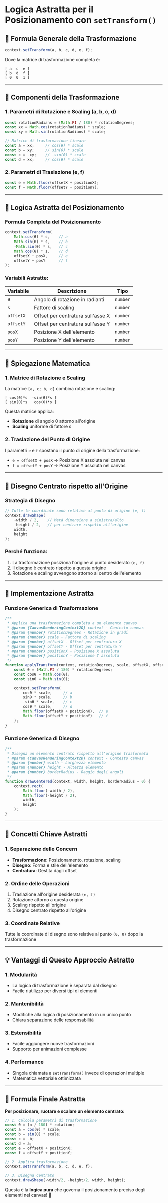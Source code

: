 # Logica Astratta per il Posizionamento con `setTransform()`

## 🧮 Formula Generale della Trasformazione

```javascript
context.setTransform(a, b, c, d, e, f);
```

Dove la matrice di trasformazione completa è:
```
[ a  c  e ]
[ b  d  f ]
[ 0  0  1 ]
```

---

## 🔄 Componenti della Trasformazione

### 1. **Parametri di Rotazione e Scaling (a, b, c, d)**
```javascript
const rotationRadians = (Math.PI / 180) * rotationDegrees;
const xx = Math.cos(rotationRadians) * scale;
const xy = Math.sin(rotationRadians) * scale;

// Matrice di trasformazione lineare
const a = xx;     // cos(θ) * scale
const b = xy;     // sin(θ) * scale
const c = -xy;    // -sin(θ) * scale
const d = xx;     // cos(θ) * scale
```

### 2. **Parametri di Traslazione (e, f)**
```javascript
const e = Math.floor(offsetX + positionX);
const f = Math.floor(offsetY + positionY);
```

---

## 🎯 Logica Astratta del Posizionamento

### Formula Completa del Posizionamento
```javascript
context.setTransform(
    Math.cos(θ) * s,    // a
    Math.sin(θ) * s,    // b
    -Math.sin(θ) * s,   // c
    Math.cos(θ) * s,    // d
    offsetX + posX,     // e
    offsetY + posY      // f
);
```

### Variabili Astratte:
| Variabile | Descrizione | Tipo |
|-----------|-------------|------|
| `θ` | Angolo di rotazione in radianti | `number` |
| `s` | Fattore di scaling | `number` |
| `offsetX` | Offset per centratura sull'asse X | `number` |
| `offsetY` | Offset per centratura sull'asse Y | `number` |
| `posX` | Posizione X dell'elemento | `number` |
| `posY` | Posizione Y dell'elemento | `number` |

---

## 📐 Spiegazione Matematica

### 1. **Matrice di Rotazione e Scaling**
La matrice `[a, c; b, d]` combina rotazione e scaling:
```
[ cos(θ)*s  -sin(θ)*s ]
[ sin(θ)*s   cos(θ)*s ]
```

Questa matrice applica:
- **Rotazione** di angolo θ attorno all'origine
- **Scaling** uniforme di fattore s

### 2. **Traslazione del Punto di Origine**
I parametri `e` e `f` spostano il punto di origine della trasformazione:
- `e = offsetX + posX` → Posizione X assoluta nel canvas
- `f = offsetY + posY` → Posizione Y assoluta nel canvas

---

## 🎨 Disegno Centrato rispetto all'Origine

### Strategia di Disegno
```javascript
// Tutte le coordinate sono relative al punto di origine (e, f)
context.drawShape(
    -width / 2,    // Metà dimensione a sinistra/alto
    -height / 2,   // per centrare rispetto all'origine
    width,
    height
);
```

### Perché funziona:
1. La trasformazione posiziona l'origine al punto desiderato `(e, f)`
2. Il disegno è centrato rispetto a questa origine
3. Rotazione e scaling avvengono attorno al centro dell'elemento

---

## 🔧 Implementazione Astratta

### Funzione Generica di Trasformazione
```javascript
/**
 * Applica una trasformazione completa a un elemento canvas
 * @param {CanvasRenderingContext2D} context - Contesto canvas
 * @param {number} rotationDegrees - Rotazione in gradi
 * @param {number} scale - Fattore di scaling
 * @param {number} offsetX - Offset per centratura X
 * @param {number} offsetY - Offset per centratura Y
 * @param {number} positionX - Posizione X assoluta
 * @param {number} positionY - Posizione Y assoluta
 */
function applyTransform(context, rotationDegrees, scale, offsetX, offsetY, positionX, positionY) {
    const θ = (Math.PI / 180) * rotationDegrees;
    const cosθ = Math.cos(θ);
    const sinθ = Math.sin(θ);

    context.setTransform(
        cosθ * scale,     // a
        sinθ * scale,     // b
        -sinθ * scale,    // c
        cosθ * scale,     // d
        Math.floor(offsetX + positionX),  // e
        Math.floor(offsetY + positionY)   // f
    );
}
```

### Funzione Generica di Disegno
```javascript
/**
 * Disegna un elemento centrato rispetto all'origine trasformata
 * @param {CanvasRenderingContext2D} context - Contesto canvas
 * @param {number} width - Larghezza elemento
 * @param {number} height - Altezza elemento
 * @param {number} borderRadius - Raggio degli angoli
 */
function drawCentered(context, width, height, borderRadius = 0) {
    context.rect(
        Math.floor(-width / 2),
        Math.floor(-height / 2),
        width,
        height
    );
}
```

---

## 🧠 Concetti Chiave Astratti

### 1. **Separazione delle Concern**
- **Trasformazione**: Posizionamento, rotazione, scaling
- **Disegno**: Forma e stile dell'elemento
- **Centratura**: Gestita dagli offset

### 2. **Ordine delle Operazioni**
1. Traslazione all'origine desiderata `(e, f)`
2. Rotazione attorno a questa origine
3. Scaling rispetto all'origine
4. Disegno centrato rispetto all'origine

### 3. **Coordinate Relative**
Tutte le coordinate di disegno sono relative al punto `(0, 0)` dopo la trasformazione

---

## 💡 Vantaggi di Questo Approccio Astratto

### 1. **Modularità**
- La logica di trasformazione è separata dal disegno
- Facile riutilizzo per diversi tipi di elementi

### 2. **Mantenibilità**
- Modifiche alla logica di posizionamento in un unico punto
- Chiara separazione delle responsabilità

### 3. **Estensibilità**
- Facile aggiungere nuove trasformazioni
- Supporto per animazioni complesse

### 4. **Performance**
- Singola chiamata a `setTransform()` invece di operazioni multiple
- Matematica vettoriale ottimizzata

---

## 🎯 Formula Finale Astratta

**Per posizionare, ruotare e scalare un elemento centrato:**

```javascript
// 1. Calcola parametri di trasformazione
const θ = (π / 180) * rotation;
const a = cos(θ) * scale;
const b = sin(θ) * scale;
const c = -b;
const d = a;
const e = offsetX + positionX;
const f = offsetY + positionY;

// 2. Applica trasformazione
context.setTransform(a, b, c, d, e, f);

// 3. Disegna centrato
context.drawShape(-width/2, -height/2, width, height);
```

Questa è la **logica pura** che governa il posizionamento preciso degli elementi nel canvas! 🚀
